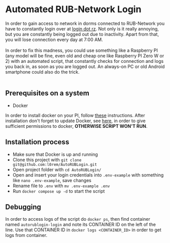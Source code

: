 # Automated RUB-Network Login 
In order to gain access to network in dorms connected to RUB-Network you have to constantly login over at
[login dot rz](https://login.ruhr-uni-bochum.de/cgi-bin/start). Not only is it really annoying, but you are
constantly being logged out due to inactivity. Apart from that, you will lose connection every day at 7:00 AM.
<br>
<br>
In order to fix this madness, you could use something like a Raspberry PI (any model will be fine, even old and
cheap one like Raspberry PI Zero W or 2) with an automated script, that constantly checks for connection and logs
you back in, as soon as you are logged out. An always-on PC or old Android smartphone could also do the trick.
<br>
<br>
## Prerequisites on a system
 - Docker

In order to install docker on your PI, follow [these](https://www.simplilearn.com/tutorials/docker-tutorial/raspberry-pi-docker)
instructions. After installation don't forget to update Docker, see [here](https://stackoverflow.com/a/72719088), in 
order to give sufficient permissions to docker, **OTHERWISE SCRIPT WON'T RUN**.

## Installation process
 - Make sure that Docker is up and running
 - Clone this project with `git clone git@github.com:l0rem/AutoRUBLogin.git`
 - Open project folder with `cd AutoRUBLogin/`
 - Open and insert your login credentials into `.env-example` with something like `nano .env-example`, save changes
 - Rename file to `.env` with `mv .env-example .env`
 - Run `docker compose up -d` to start the script

## Debugging
In order to access logs of the script do `docker ps`, then find container named `autorublogin-login` and note its
CONTAINER ID on the left of the line. Use that CONTAINER ID in `docker logs <CONTAINER_ID>` in order to get logs from 
container.